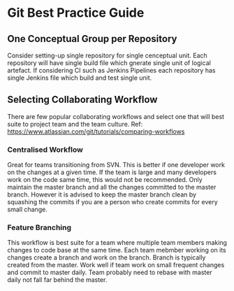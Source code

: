 # Git Best Practice Guide

## One Conceptual Group per Repository
Consider setting-up single repository for single cenceptual unit. Each repository will have single build file which gnerate single unit of logical artefact. If considering CI such as Jenkins Pipelines each repository has single Jenkins file which build and test single unit.

## Selecting Collaborating Workflow
There are few popular collaborating workflows and select one that will best suite to project team and the team culture. Ref: https://www.atlassian.com/git/tutorials/comparing-workflows

### Centralised Workflow
Great for teams transitioning from SVN. This is better if one developer work on the changes at a given time. If the team is large and many developers work on the code same time, this would not be recommended. Only maintain the master branch and all the changes committed to the master branch. However it is advised to keep the master branch clean by squashing the commits if you are a person who create commits for every small change.


### Feature Branching
This workflow is best suite for a team where multiple team members making changes to code base at the same time. Each team mebmber working on its changes create a branch and work on the branch. Branch is typically created from the master. Work well if team work on small frequent changes and commit to master daily. Team probably need to rebase with master daily not fall far behind the master.
